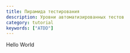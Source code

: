 ```yaml
---
title: Пирамида тестирования
description: Уровни автоматизированных тестов
category: tutorial
keywords: ["ATDD"]
---
```


Hello World